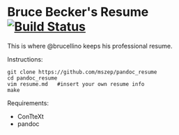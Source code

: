 Bruce Becker's Resume [![Build Status](https://travis-ci.org/brucellino/pandoc_resume.svg?branch=master)](https://travis-ci.org/brucellino/pandoc_resume)
===================

This is where @brucellino keeps his professional resume.

Instructions:

    git clone https://github.com/mszep/pandoc_resume
    cd pandoc_resume
    vim resume.md   #insert your own resume info
    make

Requirements:

 * ConTteXt
 * pandoc
